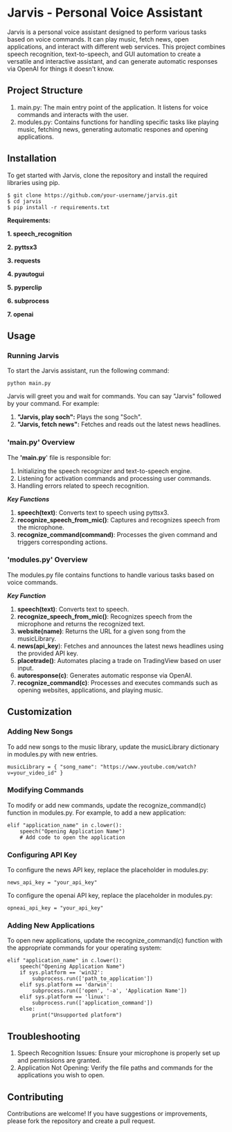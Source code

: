 # Jarvis - Personal Voice Assistant

Jarvis is a personal voice assistant designed to perform various tasks based on voice commands. It can play music, fetch news, open applications, and interact with different web services. This project combines speech recognition, text-to-speech, and GUI automation to create a versatile and interactive assistant, and can generate automatic responses via OpenAI for things it doesn't know.

## Project Structure
1. main.py: The main entry point of the application. It listens for voice commands and interacts with the user.
2. modules.py: Contains functions for handling specific tasks like playing music, fetching news, generating automatic respones and opening applications.
   
## Installation

To get started with Jarvis, clone the repository and install the required libraries using pip.
```
$ git clone https://github.com/your-username/jarvis.git
$ cd jarvis
$ pip install -r requirements.txt
```

**Requirements:**

**1. speech_recognition**

**2. pyttsx3**

**3. requests**

**4. pyautogui**

**5. pyperclip**

**6. subprocess**

**7. openai**
   
## Usage

### Running Jarvis

To start the Jarvis assistant, run the following command:

`python main.py`

Jarvis will greet you and wait for commands. You can say "Jarvis" followed by your command. For example:
1. **"Jarvis, play soch":** Plays the song "Soch".
2. **"Jarvis, fetch news":** Fetches and reads out the latest news headlines.
   
### 'main.py' Overview

The **'main.py**' file is responsible for:
1. Initializing the speech recognizer and text-to-speech engine.
2. Listening for activation commands and processing user commands.
3. Handling errors related to speech recognition.
   
**_Key Functions_**
1. **speech(text)**: Converts text to speech using pyttsx3.
2. **recognize_speech_from_mic()**: Captures and recognizes speech from the microphone.
3. **recognize_command(command)**: Processes the given command and triggers corresponding actions.
   
### 'modules.py' Overview

The modules.py file contains functions to handle various tasks based on voice commands.

_**Key Function**_
1. **speech(text)**: Converts text to speech.
2. **recognize_speech_from_mic()**: Recognizes speech from the microphone and returns the recognized text.
3. **website(name)**: Returns the URL for a given song from the musicLibrary.
4. **news(api_key**): Fetches and announces the latest news headlines using the provided API key.
5. **placetrade()**: Automates placing a trade on TradingView based on user input.
6. **autoresponse(c)**: Generates automatic response via OpenAI.
7. **recognize_command(c)**: Processes and executes commands such as opening websites, applications, and playing music.

## Customization

### Adding New Songs

To add new songs to the music library, update the musicLibrary dictionary in modules.py with new entries.

`
musicLibrary = {
    "song_name": "https://www.youtube.com/watch?v=your_video_id"
} `

### Modifying Commands

To modify or add new commands, update the recognize_command(c) function in modules.py. For example, to add a new application:
```
elif "application_name" in c.lower():
    speech("Opening Application Name")
    # Add code to open the application
```
 
### Configuring API Key

To configure the news API key, replace the placeholder in modules.py:

` news_api_key = "your_api_key" `

To configure the openai API key, replace the placeholder in modules.py:

` opneai_api_key = "your_api_key" `

### Adding New Applications

To open new applications, update the recognize_command(c) function with the appropriate commands for your operating system:
```
elif "application_name" in c.lower():
    speech("Opening Application Name")
    if sys.platform == 'win32':
        subprocess.run(['path_to_application'])
    elif sys.platform == 'darwin':
        subprocess.run(['open', '-a', 'Application Name'])
    elif sys.platform == 'linux':
        subprocess.run(['application_command'])
    else:
        print("Unsupported platform")
```
    
## Troubleshooting
1. Speech Recognition Issues: Ensure your microphone is properly set up and permissions are granted.
2. Application Not Opening: Verify the file paths and commands for the applications you wish to open.

## Contributing
Contributions are welcome! If you have suggestions or improvements, please fork the repository and create a pull request.

